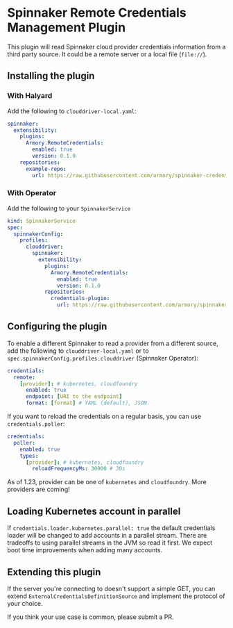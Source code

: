 # Spinnaker Remote Credentials Management Plugin

This plugin will read Spinnaker cloud provider credentials information from a third party source.
It could be a remote server or a local file (`file://`).

## Installing the plugin

### With Halyard

Add the following to `clouddriver-local.yaml`:

```yaml
spinnaker:
  extensibility:
    plugins:
      Armory.RemoteCredentials:
        enabled: true
        version: 0.1.0
    repositories:
      example-repo:
        url: https://raw.githubusercontent.com/armory/spinnaker-credentials-plugin/master/repositories.json      
```


### With Operator

Add the following to your `SpinnakerService`

```yaml
kind: SpinnakerService
spec:
  spinnakerConfig:
    profiles:
      clouddriver:
        spinnaker:
          extensibility:
            plugins:
              Armory.RemoteCredentials:
                enabled: true
                version: 0.1.0
            repositories:
              credentials-plugin:
                url: https://raw.githubusercontent.com/armory/spinnaker-credentials-plugin/master/repositories.json
```


## Configuring the plugin

To enable a different Spinnaker to read a provider from a different source, add the following to `clouddriver-local.yaml`
or to `spec.spinnakerConfig.profiles.clouddriver` (Spinnaker Operator):

```yaml
credentials:
  remote:
    [provider]: # kubernetes, cloudfoundry
      enabled: true
      endpoint: [URI to the endpoint]
      format: [format] # YAML (default), JSON
```

If you want to reload the credentials on a regular basis, you can use `credentials.poller`:

```yaml
credentials:
  poller:
    enabled: true
    types:
      [provider]: # kubernetes, cloudfoundry
        reloadFrequencyMs: 30000 # 30s
```

As of 1.23, provider can be one of `kubernetes` and `cloudfoundry`. More providers are coming!

## Loading Kubernetes account in parallel
If `credentials.loader.kubernetes.parallel: true` the default credentials loader will be changed to add accounts
in a parallel stream. There are tradeoffs to using parallel streams in the JVM so read it first. We expect boot time
improvements when adding many accounts.

## Extending this plugin

If the server you're connecting to doesn't support a simple GET, you can extend `ExternalCredentialsDefinitionSource` 
and implement the protocol of your choice.

If you think your use case is common, please submit a PR.


